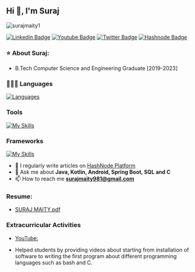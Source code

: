 <!-- Greeting -->
<h2>Hi 👋, I'm Suraj</h2>

<p align="left"> <img src="https://komarev.com/ghpvc/?username=surajmaity1&label=Profile%20views&color=0e75b6&style=flat" alt="surajmaity1" /> </p>

[![Linkedin Badge](https://img.shields.io/badge/-Suraj_Maity-blue?style=flat-square&logo=Linkedin&logoColor=white&link=https://www.linkedin.com/in/suraj-maity-2919571a4/)](https://www.linkedin.com/in/suraj-maity-2919571a4/)
[![Youtube Badge](https://img.shields.io/badge/-@surajmaity-black?style=flat-square&logo=Youtube&logoColor=red)](https://Youtube.com/@SurajMaity)
[![Twitter Badge](https://img.shields.io/badge/-@surajmyt-black?style=flat-square&labelColor=black&logo=Twitter&link=https://twitter.com/surajmyt)](https://twitter.com/surajmyt)
[![Hashnode Badge](https://img.shields.io/badge/-@surajmyt-lightblue?style=flat-square&logo=Hashnode&logoColor=blue)](https://hashnode.com/@surajmyt)
<!-- About Me -->
### ⭐ About Suraj: 
- B.Tech Computer Science and Engineering Graduate [2019-2023]


### 👨🏻‍💻 Languages
[![Languages](https://skillicons.dev/icons?i=java,kotlin,sqlite,c,&perline=8)](https://skillicons.dev)

### Tools
[![My Skills](https://skillicons.dev/icons?i=idea,androidstudio,git,github,bash,linux,vim&perline=5)](https://skillicons.dev)

### Frameworks
  [![My Skills](https://skillicons.dev/icons?i=spring&perline=8)](https://skillicons.dev) 


- 📝 I regularly write articles on [HashNode Platform](https://surajmyt.hashnode.dev/)
- 💬 Ask me about **Java, Kotlin, Android, Spring Boot, SQL and C**
- 📫 How to reach me **surajmaity981@gmail.com**

### Resume:
- [SURAJ MAITY.pdf](https://drive.google.com/file/d/1LYpyDTUjlZmuUklCKLmKR8vP2ZLur9AG/view?usp=sharing)

### Extracurricular Activities
-  [YouTube:](https://www.youtube.com/@SurajMaity)
- <p>Helped students by providing videos about starting from installation of software to writing the first program about different programming languages such as bash and C.</p>
